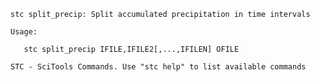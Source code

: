 
    stc split_precip: Split accumulated precipitation in time intervals

    Usage:

       stc split_precip IFILE,IFILE2[,...,IFILEN] OFILE

    STC - SciTools Commands. Use "stc help" to list available commands
    
